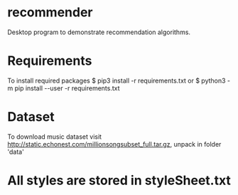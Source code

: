 # recommender
Desktop program to demonstrate recommendation algorithms.

# Requirements
To install required packages
$  pip3 install -r requirements.txt
or 
$ python3 -m pip install --user -r requirements.txt

# Dataset
To download music dataset visit http://static.echonest.com/millionsongsubset_full.tar.gz, unpack in folder 'data'

# All styles are stored in styleSheet.txt
